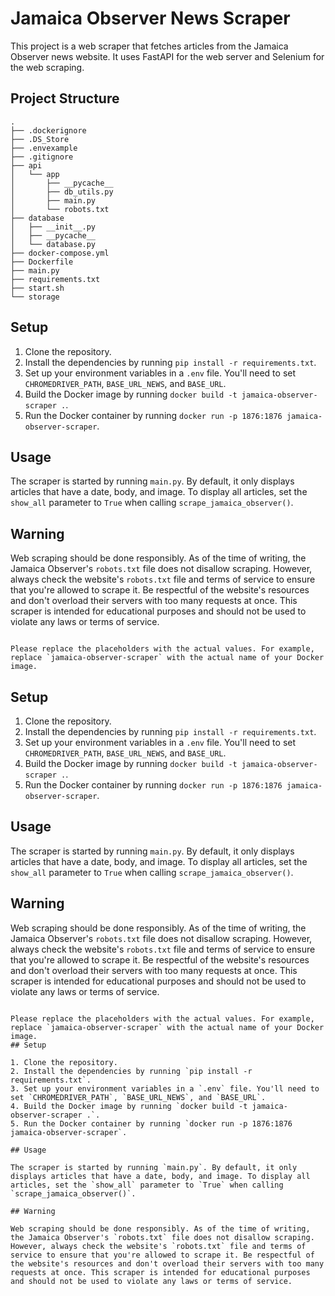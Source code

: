 # Jamaica Observer News Scraper

This project is a web scraper that fetches articles from the Jamaica Observer news website. It uses FastAPI for the web server and Selenium for the web scraping.

## Project Structure

```
.
├── .dockerignore
├── .DS_Store
├── .envexample
├── .gitignore
├── api
│   └── app
│       ├── __pycache__
│       ├── db_utils.py
│       ├── main.py
│       └── robots.txt
├── database
│   ├── __init__.py
│   ├── __pycache__
│   └── database.py
├── docker-compose.yml
├── Dockerfile
├── main.py
├── requirements.txt
├── start.sh
└── storage
```

## Setup

1. Clone the repository.
2. Install the dependencies by running `pip install -r requirements.txt`.
3. Set up your environment variables in a `.env` file. You'll need to set `CHROMEDRIVER_PATH`, `BASE_URL_NEWS`, and `BASE_URL`.
4. Build the Docker image by running `docker build -t jamaica-observer-scraper .`.
5. Run the Docker container by running `docker run -p 1876:1876 jamaica-observer-scraper`.

## Usage

The scraper is started by running `main.py`. By default, it only displays articles that have a date, body, and image. To display all articles, set the `show_all` parameter to `True` when calling `scrape_jamaica_observer()`.

## Warning

Web scraping should be done responsibly. As of the time of writing, the Jamaica Observer's `robots.txt` file does not disallow scraping. However, always check the website's `robots.txt` file and terms of service to ensure that you're allowed to scrape it. Be respectful of the website's resources and don't overload their servers with too many requests at once. This scraper is intended for educational purposes and should not be used to violate any laws or terms of service.
```

Please replace the placeholders with the actual values. For example, replace `jamaica-observer-scraper` with the actual name of your Docker image.
```

## Setup

1. Clone the repository.
2. Install the dependencies by running `pip install -r requirements.txt`.
3. Set up your environment variables in a `.env` file. You'll need to set `CHROMEDRIVER_PATH`, `BASE_URL_NEWS`, and `BASE_URL`.
4. Build the Docker image by running `docker build -t jamaica-observer-scraper .`.
5. Run the Docker container by running `docker run -p 1876:1876 jamaica-observer-scraper`.

## Usage

The scraper is started by running `main.py`. By default, it only displays articles that have a date, body, and image. To display all articles, set the `show_all` parameter to `True` when calling `scrape_jamaica_observer()`.

## Warning

Web scraping should be done responsibly. As of the time of writing, the Jamaica Observer's `robots.txt` file does not disallow scraping. However, always check the website's `robots.txt` file and terms of service to ensure that you're allowed to scrape it. Be respectful of the website's resources and don't overload their servers with too many requests at once. This scraper is intended for educational purposes and should not be used to violate any laws or terms of service.
```

Please replace the placeholders with the actual values. For example, replace `jamaica-observer-scraper` with the actual name of your Docker image.
## Setup

1. Clone the repository.
2. Install the dependencies by running `pip install -r requirements.txt`.
3. Set up your environment variables in a `.env` file. You'll need to set `CHROMEDRIVER_PATH`, `BASE_URL_NEWS`, and `BASE_URL`.
4. Build the Docker image by running `docker build -t jamaica-observer-scraper .`.
5. Run the Docker container by running `docker run -p 1876:1876 jamaica-observer-scraper`.

## Usage

The scraper is started by running `main.py`. By default, it only displays articles that have a date, body, and image. To display all articles, set the `show_all` parameter to `True` when calling `scrape_jamaica_observer()`.

## Warning

Web scraping should be done responsibly. As of the time of writing, the Jamaica Observer's `robots.txt` file does not disallow scraping. However, always check the website's `robots.txt` file and terms of service to ensure that you're allowed to scrape it. Be respectful of the website's resources and don't overload their servers with too many requests at once. This scraper is intended for educational purposes and should not be used to violate any laws or terms of service.